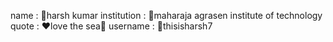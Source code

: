 name : 👦harsh kumar
institution : 🏫maharaja agrasen institute of technology
quote : ❤️love the sea🌊
username : 👤thisisharsh7
